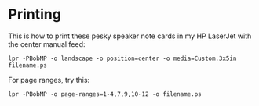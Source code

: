 # Printing

This is how to print these pesky speaker note cards in my HP LaserJet with the center
manual feed:

    lpr -PBobMP -o landscape -o position=center -o media=Custom.3x5in filename.ps

For page ranges, try this:

    lpr -PBobMP -o page-ranges=1-4,7,9,10-12 -o filename.ps
